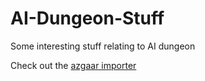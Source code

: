 # AI-Dungeon-Stuff
Some interesting stuff relating to AI dungeon

Check out the [azgaar importer](https://github.com/snipercup/AI-Dungeon-Stuff/tree/main/AzgaarImporter)
